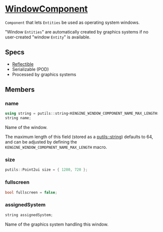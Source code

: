 # [WindowComponent](WindowComponent.hpp)

`Component` that lets `Entities` be used as operating system windows.

"Window `Entities`" are automatically created by graphics systems if no user-created "window `Entity`" is available.

## Specs

* [Reflectible](https://github.com/phisko/putils/blob/master/reflection.md)
* Serializable (POD)
* Processed by graphics systems

## Members

### name

```cpp
using string = putils::string<KENGINE_WINDOW_COMPONENT_NAME_MAX_LENGTH>;
string name;
```

Name of the window.

The maximum length of this field (stored as a [putils::string](https://github.com/phisko/putils/blob/master/string.hpp)) defaults to 64, and can be adjusted by defining the `KENGINE_WINDOW_COMOPNENT_NAME_MAX_LENGTH` macro.

### size

```cpp
putils::Point2ui size = { 1280, 720 };
```

### fullscreen

```cpp
bool fullscreen = false;
```

### assignedSystem

```cpp
string assignedSystem;
```

Name of the graphics system handling this window.